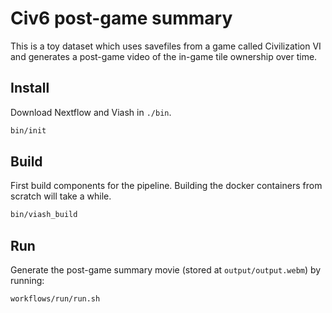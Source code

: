 # Civ6 post-game summary

This is a toy dataset which uses savefiles from a game called Civilization VI and generates a post-game video of the in-game tile ownership over time.

## Install

Download Nextflow and Viash in `./bin`.

```bash
bin/init
```

## Build
First build components for the pipeline. Building the docker containers from scratch will take a while.

```bash
bin/viash_build
```

## Run
Generate the post-game summary movie (stored at `output/output.webm`) by running:
```bash
workflows/run/run.sh
```